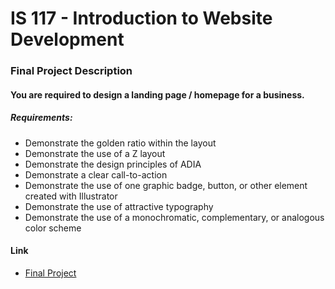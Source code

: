# IS 117 - Introduction to Website Development

### Final Project Description
#### You are required to design a landing page / homepage for a business. 
##### Requirements: 
* Demonstrate the golden ratio within the layout<br />
* Demonstrate the use of a Z layout<br />
* Demonstrate the design principles of ADIA<br />
* Demonstrate a clear call-to-action<br />
* Demonstrate the use of one graphic badge, button, or other element created with Illustrator<br />
* Demonstrate the use of attractive typography<br />
* Demonstrate the use of a monochromatic, complementary, or analogous color scheme<br />

#### Link
* [Final Project](http://goto1.github.io/is117/docs)

